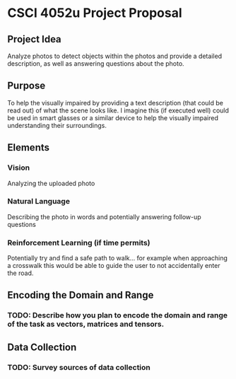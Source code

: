 # CSCI 4052u Project Proposal

## Project Idea
Analyze photos to detect objects within the photos and provide a detailed description, as well as answering questions about the photo.

## Purpose
To help the visually impaired by providing a text description (that could be read out) of what the scene looks like. I imagine this (if executed well) could be used in smart glasses or a similar device to help the visually impaired understanding their surroundings.

## Elements

### Vision
Analyzing the uploaded photo

### Natural Language
Describing the photo in words and potentially answering follow-up questions

### Reinforcement Learning (if time permits)
Potentially try and find a safe path to walk... for example when approaching a crosswalk this would be able to guide the user to not accidentally enter the road.

## Encoding the Domain and Range

### TODO: Describe how you plan to encode the domain and range of the task as vectors, matrices and tensors.

## Data Collection

### TODO: Survey sources of data collection
